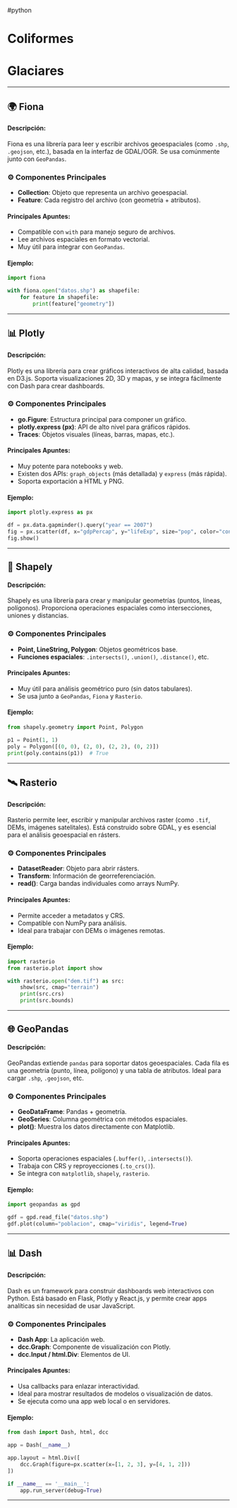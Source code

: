 #python

# Coliformes

# Glaciares

---

## 🌍 **Fiona**

#### Descripción:

Fiona es una librería para leer y escribir archivos geoespaciales (como `.shp`, `.geojson`, etc.), basada en la interfaz de GDAL/OGR. Se usa comúnmente junto con `GeoPandas`.

### ⚙️ Componentes Principales

- **Collection**: Objeto que representa un archivo geoespacial.
- **Feature**: Cada registro del archivo (con geometría + atributos).

#### Principales Apuntes:

- Compatible con `with` para manejo seguro de archivos.
- Lee archivos espaciales en formato vectorial.
- Muy útil para integrar con `GeoPandas`.

#### Ejemplo:

```python
import fiona

with fiona.open("datos.shp") as shapefile:
    for feature in shapefile:
        print(feature["geometry"])
```

---

## 📊 **Plotly**

#### Descripción:

Plotly es una librería para crear gráficos interactivos de alta calidad, basada en D3.js. Soporta visualizaciones 2D, 3D y mapas, y se integra fácilmente con Dash para crear dashboards.

### ⚙️ Componentes Principales

- **go.Figure**: Estructura principal para componer un gráfico.
- **plotly.express (px)**: API de alto nivel para gráficos rápidos.
- **Traces**: Objetos visuales (líneas, barras, mapas, etc.).

#### Principales Apuntes:

- Muy potente para notebooks y web.
- Existen dos APIs: `graph_objects` (más detallada) y `express` (más rápida).
- Soporta exportación a HTML y PNG.

#### Ejemplo:

```python
import plotly.express as px

df = px.data.gapminder().query("year == 2007")
fig = px.scatter(df, x="gdpPercap", y="lifeExp", size="pop", color="continent", hover_name="country")
fig.show()
```

---

## 📐 **Shapely**

#### Descripción:

Shapely es una librería para crear y manipular geometrías (puntos, líneas, polígonos). Proporciona operaciones espaciales como intersecciones, uniones y distancias.

### ⚙️ Componentes Principales

- **Point, LineString, Polygon**: Objetos geométricos base.
- **Funciones espaciales**: `.intersects()`, `.union()`, `.distance()`, etc.

#### Principales Apuntes:

- Muy útil para análisis geométrico puro (sin datos tabulares).
- Se usa junto a `GeoPandas`, `Fiona` y `Rasterio`.

#### Ejemplo:

```python
from shapely.geometry import Point, Polygon

p1 = Point(1, 1)
poly = Polygon([(0, 0), (2, 0), (2, 2), (0, 2)])
print(poly.contains(p1))  # True
```

---

## 🛰 **Rasterio**

#### Descripción:

Rasterio permite leer, escribir y manipular archivos raster (como `.tif`, DEMs, imágenes satelitales). Está construido sobre GDAL, y es esencial para el análisis geoespacial en rásters.

### ⚙️ Componentes Principales

- **DatasetReader**: Objeto para abrir rásters.
- **Transform**: Información de georreferenciación.
- **read()**: Carga bandas individuales como arrays NumPy.

#### Principales Apuntes:

- Permite acceder a metadatos y CRS.
- Compatible con NumPy para análisis.
- Ideal para trabajar con DEMs o imágenes remotas.

#### Ejemplo:

```python
import rasterio
from rasterio.plot import show

with rasterio.open("dem.tif") as src:
    show(src, cmap="terrain")
    print(src.crs)
    print(src.bounds)
```

---

## 🌐 **GeoPandas**

#### Descripción:

GeoPandas extiende `pandas` para soportar datos geoespaciales. Cada fila es una geometría (punto, línea, polígono) y una tabla de atributos. Ideal para cargar `.shp`, `.geojson`, etc.

### ⚙️ Componentes Principales

- **GeoDataFrame**: Pandas + geometría.
- **GeoSeries**: Columna geométrica con métodos espaciales.
- **plot()**: Muestra los datos directamente con Matplotlib.

#### Principales Apuntes:

- Soporta operaciones espaciales (`.buffer()`, `.intersects()`).
- Trabaja con CRS y reproyecciones (`.to_crs()`).
- Se integra con `matplotlib`, `shapely`, `rasterio`.

#### Ejemplo:

```python
import geopandas as gpd

gdf = gpd.read_file("datos.shp")
gdf.plot(column="poblacion", cmap="viridis", legend=True)
```

---

## 📊 **Dash**

#### Descripción:

Dash es un framework para construir dashboards web interactivos con Python. Está basado en Flask, Plotly y React.js, y permite crear apps analíticas sin necesidad de usar JavaScript.

### ⚙️ Componentes Principales

- **Dash App**: La aplicación web.
- **dcc.Graph**: Componente de visualización con Plotly.
- **dcc.Input / html.Div**: Elementos de UI.

#### Principales Apuntes:

- Usa callbacks para enlazar interactividad.
- Ideal para mostrar resultados de modelos o visualización de datos.
- Se ejecuta como una app web local o en servidores.

#### Ejemplo:

```python
from dash import Dash, html, dcc

app = Dash(__name__)

app.layout = html.Div([
    dcc.Graph(figure=px.scatter(x=[1, 2, 3], y=[4, 1, 2]))
])

if __name__ == '__main__':
    app.run_server(debug=True)
```

---
